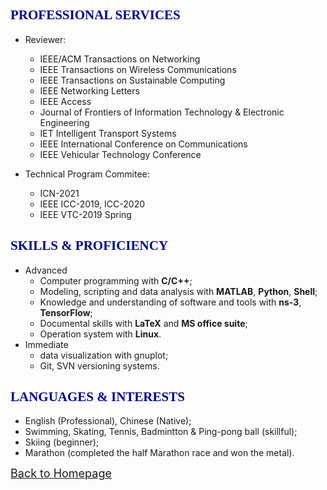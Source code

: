 ## <span id="j10"><font color='darkblue' face="Georgia">PROFESSIONAL SERVICES</font></span>
* Reviewer: 
  * IEEE/ACM Transactions on Networking
  * IEEE Transactions on Wireless Communications
  * IEEE Transactions on Sustainable Computing
  * IEEE Networking Letters
  * IEEE Access
  * Journal of Frontiers of Information Technology & Electronic Engineering
  * IET Intelligent Transport Systems
  * IEEE International Conference on Communications
  * IEEE Vehicular Technology Conference

* Technical Program Commitee: 
  * ICN-2021
  * IEEE ICC-2019, ICC-2020
  * IEEE VTC-2019 Spring
  
## <span id="j11"><font color='darkblue' face="Georgia">SKILLS & PROFICIENCY</font></span>
* Advanced
  * Computer programming with **C/C++**;
  * Modeling, scripting and data analysis with **MATLAB**, **Python**, **Shell**;
  * Knowledge and understanding of software and tools with **ns-3**, **TensorFlow**;
  * Documental skills with **LaTeX** and **MS office suite**;
  * Operation system with **Linux**.
* Immediate
  * data visualization with gnuplot;
  * Git, SVN versioning systems.
  
## <span id="j12"><font color='darkblue' face="Georgia">LANGUAGES & INTERESTS</font></span>
* English (Professional), Chinese (Native);
* Swimming, Skating, Tennis, Badmintton & Ping-pong ball (skillful); 
* Skiing (beginner);
* Marathon (completed the half Marathon race and won the metal). 

[<u><font size='4'>Back to Homepage</font></u>](https://yuchen-sh.github.io)

